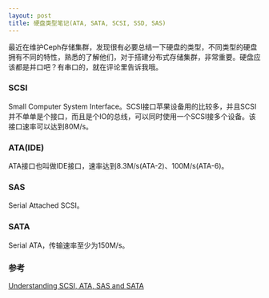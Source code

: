 ```yaml
---
layout: post
title: 硬盘类型笔记(ATA, SATA, SCSI, SSD, SAS)
---
```

最近在维护Ceph存储集群，发现很有必要总结一下硬盘的类型，不同类型的硬盘拥有不同的特性，熟悉的了解他们，对于搭建分布式存储集群，非常重要。硬盘应该都是并口吧？有串口的，就在评论里告诉我哦。

### SCSI
Small Computer System Interface。SCSI接口苹果设备用的比较多，并且SCSI并不单单是个接口，而且是个IO的总线，可以同时使用一个SCSI接多个设备。该接口速率可以达到80M/s。

### ATA(IDE)
ATA接口也叫做IDE接口，速率达到8.3M/s(ATA-2)、100M/s(ATA-6)。

### SAS
Serial Attached SCSI。

### SATA
Serial ATA，传输速率至少为150M/s。


### 参考
[Understanding SCSI, ATA, SAS and SATA](http://www.webopedia.com/DidYouKnow/Computer_Science/sas_sata.asp)
